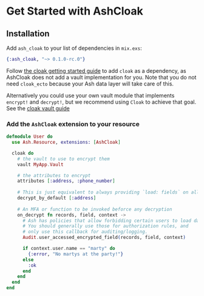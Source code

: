 # Get Started with AshCloak

## Installation

Add `ash_cloak` to your list of dependencies in `mix.exs`:

```elixir
{:ash_cloak, "~> 0.1.0-rc.0"}
```

Follow [the cloak getting started guide](https://hexdocs.pm/cloak/readme.html) to add `cloak` as a dependency, as AshCloak does not add a vault implementation for you. Note that you do not need `cloak_ecto` because your Ash data layer will take care of this.

Alternatively you could use your own vault module that implements `encrypt!` and `decrypt!`, but we recommend using `Cloak` to achieve that goal. See the [cloak vault guide](https://hexdocs.pm/cloak/install.html#create-a-vault)

### Add the `AshCloak` extension to your resource

```elixir
defmodule User do
  use Ash.Resource, extensions: [AshCloak]

  cloak do
    # the vault to use to encrypt them
    vault MyApp.Vault

    # the attributes to encrypt
    attributes [:address, :phone_number]
    
    # This is just equivalent to always providing `load: fields` on all calls
    decrypt_by_default [:address]
    
    # An MFA or function to be invoked beforce any decryption
    on_decrypt fn records, field, context ->
      # Ash has policies that allow forbidding certain users to load data.
      # You should generally use those for authorization rules, and
      # only use this callback for auditing/logging.
      Audit.user_accessed_encrypted_field(records, field, context)

      if context.user.name == "marty" do
        {:error, "No martys at the party!"}
      else
        :ok
      end
    end
  end
end
```
